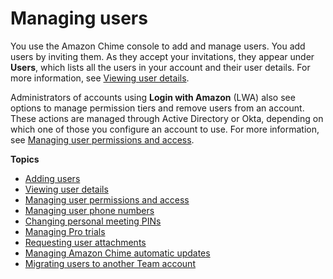 # Managing users<a name="manage-users"></a>

You use the Amazon Chime console to add and manage users\. You add users by inviting them\. As they accept your invitations, they appear under **Users**, which lists all the users in your account and their user details\. For more information, see [Viewing user details](user-details.md)\.

Administrators of accounts using **Login with Amazon** \(LWA\) also see options to manage permission tiers and remove users from an account\. These actions are managed through Active Directory or Okta, depending on which one of those you configure an account to use\. For more information, see [Managing user permissions and access](manage-access.md)\.

**Topics**
+ [Adding users](adding-users.md)
+ [Viewing user details](user-details.md)
+ [Managing user permissions and access](manage-access.md)
+ [Managing user phone numbers](user-phone.md)
+ [Changing personal meeting PINs](change-PINs.md)
+ [Managing Pro trials](manage-protrials.md)
+ [Requesting user attachments](request-attachments.md)
+ [Managing Amazon Chime automatic updates](managing-auto-update.md)
+ [Migrating users to another Team account](migrate-users.md)